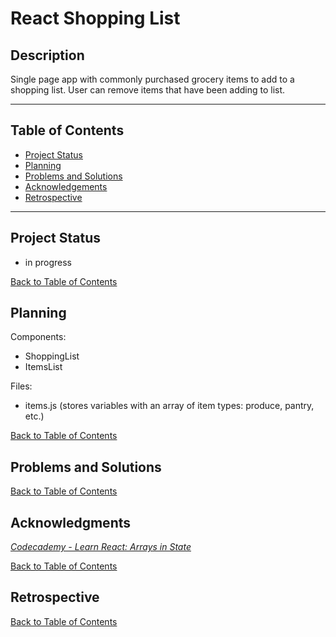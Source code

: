 # React Shopping List

## Description

Single page app with commonly purchased grocery items to add to a shopping list. User can remove items that have been adding to list.

---

## Table of Contents

- [Project Status](#project-status)
- [Planning](#planning)
- [Problems and Solutions](#problems-and-solutions)
- [Acknowledgements](#acknowledgments)
- [Retrospective](#retrospective)

---

## Project Status

- in progress

[Back to Table of Contents](#table-of-contents)

## Planning

Components:

- ShoppingList
- ItemsList

Files:

- items.js (stores variables with an array of item types: produce, pantry, etc.)

[Back to Table of Contents](#table-of-contents)

## Problems and Solutions

[Back to Table of Contents](#table-of-contents)

## Acknowledgments

[_Codecademy - Learn React: Arrays in State_](https://www.codecademy.com/courses/react-101/lessons/the-state-hook/exercises/arrays-in-state)

[Back to Table of Contents](#table-of-contents)

## Retrospective

[Back to Table of Contents](#table-of-contents)
